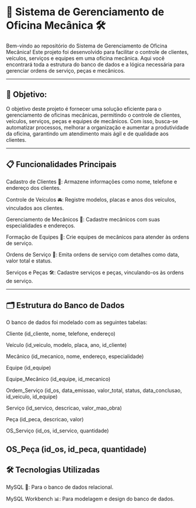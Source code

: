# 🚗 Sistema de Gerenciamento de Oficina Mecânica 🛠️


Bem-vindo ao repositório do Sistema de Gerenciamento de Oficina Mecânica! Este projeto foi desenvolvido para facilitar o controle de clientes, veículos, serviços e equipes em uma oficina mecânica. Aqui você encontrará toda a estrutura do banco de dados e a lógica necessária para gerenciar ordens de serviço, peças e mecânicos.

---

## 🎯 Objetivo:

O objetivo deste projeto é fornecer uma solução eficiente para o gerenciamento de oficinas mecânicas, permitindo o controle de clientes, veículos, serviços, peças e equipes de mecânicos. Com isso, busca-se automatizar processos, melhorar a organização e aumentar a produtividade da oficina, garantindo um atendimento mais ágil e de qualidade aos clientes.

---

## 📋 Funcionalidades Principais
Cadastro de Clientes 👤: Armazene informações como nome, telefone e endereço dos clientes.

Controle de Veículos 🚘: Registre modelos, placas e anos dos veículos, vinculados aos clientes.

Gerenciamento de Mecânicos 🔧: Cadastre mecânicos com suas especialidades e endereços.

Formação de Equipes 👥: Crie equipes de mecânicos para atender às ordens de serviço.

Ordens de Serviço 📑: Emita ordens de serviço com detalhes como data, valor total e status.

Serviços e Peças 🛠️: Cadastre serviços e peças, vinculando-os às ordens de serviço.

---

## 🗂️ Estrutura do Banco de Dados
O banco de dados foi modelado com as seguintes tabelas:

Cliente (id_cliente, nome, telefone, endereço)

Veículo (id_veiculo, modelo, placa, ano, id_cliente)

Mecânico (id_mecanico, nome, endereço, especialidade)

Equipe (id_equipe)

Equipe_Mecânico (id_equipe, id_mecanico)

Ordem_Serviço (id_os, data_emissao, valor_total, status, data_conclusao, id_veiculo, id_equipe)

Serviço (id_servico, descricao, valor_mao_obra)

Peça (id_peca, descricao, valor)

OS_Serviço (id_os, id_servico, quantidade)

OS_Peça (id_os, id_peca, quantidade)
---
## 🛠️ Tecnologias Utilizadas
MySQL 🐬: Para o banco de dados relacional.

MySQL Workbench 📊: Para modelagem e design do banco de dados.

